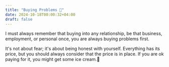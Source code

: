 ```yaml
---
title: "Buying Problems 📛"
date: 2024-10-18T00:00:32+04:00
draft: false
---
```


I must always remember that buying into any relationship, be that business, employment, or personal once, you are always buying problems first.

It's not about fear; it's about being honest with yourself. Everything has its price, but you should always consider that the price is in place. If you are ok paying for it, you might get some ice cream.🍦